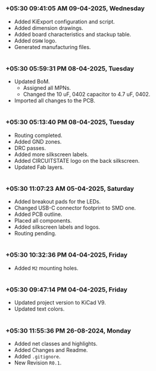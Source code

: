 

#
### **+05:30 09:41:05 AM 09-04-2025, Wednesday**

  - Added KiExport configuration and script.
  - Added dimension drawings.
  - Added board characteristics and stackup table.
  - Added `OSHW` logo.
  - Generated manufacturing files.

#
### **+05:30 05:59:31 PM 08-04-2025, Tuesday**

  - Updated BoM.
    - Assigned all MPNs.
    - Changed the 10 uF, 0402 capacitor to 4.7 uF, 0402.
  - Imported all changes to the PCB.

#
### **+05:30 05:13:40 PM 08-04-2025, Tuesday**

  - Routing completed.
  - Added GND zones.
  - DRC passes.
  - Added more silkscreen labels.
  - Added CIRCUITSTATE logo on the back silkscreen.
  - Updated Fab layers.

#
### **+05:30 11:07:23 AM 05-04-2025, Saturday**

  - Added breakout pads for the LEDs.
  - Changed USB-C connector footprint to SMD one.
  - Added PCB outline.
  - Placed all components.
  - Added silkscreen labels and logos.
  - Routing pending.

#
### **+05:30 10:32:36 PM 04-04-2025, Friday**

  - Added `M2` mounting holes.

#
### **+05:30 09:47:14 PM 04-04-2025, Friday**

  - Updated project version to KiCad V9.
  - Updated text colors.

#
### **+05:30 11:55:36 PM 26-08-2024, Monday**

  - Added net classes and highlights.
  - Added Changes and Readme.
  - Added `.gitignore`.
  - New Revision `R0.1`.
